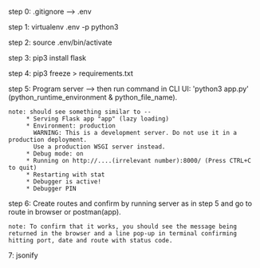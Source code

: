 step 0:
		.gitignore      --> .env

step 1:
		virtualenv .env -p python3

step 2:
		source .env/bin/activate

step 3:
		pip3 install flask

step 4:
		pip3 freeze > requirements.txt

step 5:
	Program server --> then run command in CLI UI: 'python3 app.py' (python_runtime_environment & python_file_name).

	note: should see something similar to --
		 * Serving Flask app "app" (lazy loading)
 		 * Environment: production
		   WARNING: This is a development server. Do not use it in a production deployment.
		   Use a production WSGI server instead.
		 * Debug mode: on
		 * Running on http://....(irrelevant number):8000/ (Press CTRL+C to quit)
		 * Restarting with stat
		 * Debugger is active!
		 * Debugger PIN

step 6:
	Create routes and confirm by running server as in step 5 and go to route in browser or postman(app).

	note: To confirm that it works, you should see the message being returned in the browser and a line pop-up in terminal confirming hitting port, date and route with status code.

7: jsonify




